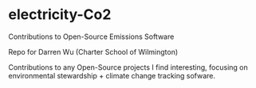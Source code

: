 # electricity-Co2
Contributions to Open-Source Emissions Software

Repo for Darren Wu (Charter School of Wilmington)

Contributions to any Open-Source projects I find interesting, focusing on environmental stewardship + climate change tracking sofware. 

